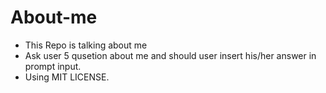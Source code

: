 # About-me
- This Repo is talking about me
- Ask user 5 qusetion about me and  should user insert his/her answer in prompt input.
- Using MIT LICENSE.

